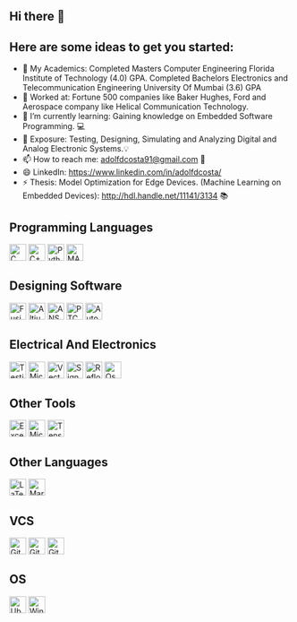 ## Hi there 👋

## Here are some ideas to get you started:

- 👦 My Academics: Completed Masters Computer Engineering Florida Institute of Technology (4.0) GPA. Completed Bachelors Electronics and Telecommunication Engineering University Of Mumbai (3.6) GPA 
- 🔭 Worked at: Fortune 500 companies like Baker Hughes, Ford and Aerospace company like Helical Communication Technology.
- 🌱 I’m currently learning: Gaining knowledge on Embedded Software Programming.  💻
- 💬 Exposure: Testing, Designing, Simulating and Analyzing Digital and Analog Electronic Systems.💡
- 📫 How to reach me: adolfdcosta91@gmail.com 📩
- 😄 LinkedIn: https://www.linkedin.com/in/adolfdcosta/
- ⚡ Thesis: Model Optimization for Edge Devices. (Machine Learning on Embedded Devices):  http://hdl.handle.net/11141/3134 📚

## Programming Languages

<img height="30" alt="C" src="https://img.shields.io/badge/C%20-%23A8B9CC.svg?&style=for-the-badge&logo=c&logoColor=white"/> <img height="30" alt="C++" src="https://img.shields.io/badge/C++%20-%2300599C.svg?&style=for-the-badge&logo=c%2B%2B&ogoColor=white"/> 
<img height="30" alt="Python" src="https://img.shields.io/badge/python%20-%4214354C.svg?&style=for-the-badge&logo=python&logoColor=white"/> <img height="30" alt="MATLAB" src="https://img.shields.io/badge/Mathwork%20MATLAB%20-%230076A8.svg?&style=for-the-badge&logo=Mathworks&logoColor=white"/>

## Designing Software

<img height="30" alt="Fusion 360" src="https://img.shields.io/badge/Autodesk%20Fusion360%20-%230696D7.svg?&style=for-the-badge&logo=Autodesk&logoColor=white"/> <img height="30" alt="Altium Designer" src="https://img.shields.io/badge/Altium%20Designer%20-%23A5915F.svg?&style=for-the-badge&logo=Altium%20Designer&logoColor=white"/> <img height="30" alt="ANSYS" src="https://img.shields.io/badge/ANSYS%20HFSS-FF9900?style=for-the-badge&Color=white"/> <img height="30" alt="PTC" src="https://img.shields.io/badge/PTC%20Creo-5FB709?style=for-the-badge&logoColor=white"/> <img height="30" alt="Autocad" src="https://img.shields.io/badge/AutoCAD-F63440?style=for-the-badge&logoColor=white"/>

## Electrical And Electronics
<img height="30" alt="Testing" src="https://img.shields.io/badge/Testing%20and%20Root%20Cause%20Analysis-0078D7?style=for-the-badge&logo=testing&logoColor=white"/> <img height="30" alt="Microcontroller" src="https://img.shields.io/badge/Microcontrollers%20and%20Microprocessors-3668FF?style=for-the-badge&logoColor=A15BB4"/> <img height="30" alt="VectorNetworkAnalyzers" src="https://img.shields.io/badge/Vector%20Network%20Analyzers-FFBE00?style=for-the-badge&logo=WeightsAndBiases&logoColor=white"/> <img height="30" alt="SignalGenerator" src="https://img.shields.io/badge/Signal%20Generator-2F3134?style=for-the-badge&logo=hyperledger&logoColor=white"/> <img height="30" alt="Reflow" src="https://img.shields.io/badge/PCB%20Reflow%20and%20Soldering-7A1FA2?style=for-the-badge&logoColor=white"/> <img height="30" alt="Oscilloscope" src="https://img.shields.io/badge/Oscilloscope-1ED760?&style=for-the-badge&logoColor=white"/>


## Other Tools
<img height="30" alt="Excel" src="https://img.shields.io/badge/Microsoft_Excel-217346?style=for-the-badge&logo=microsoft-excel&logoColor=white"/> <img height="30" alt="Microsoft_Office" src="https://img.shields.io/badge/Microsoft_Office-D83B01?style=for-the-badge&logo=microsoft-office&logoColor=white"/> <img height="30" alt="TensorFlow" src="https://img.shields.io/badge/TensorFlow-FF6F00?style=for-the-badge&logo=tensorflow&logoColor=white"/>

## Other Languages
<img height="30" alt="LaTeX" src="https://img.shields.io/badge/latex%20-%23008080.svg?&style=for-the-badge&logo=latex&logoColor=white"/> <img height="30" alt="Markdown" src="https://img.shields.io/badge/markdown-%23000000.svg?&style=for-the-badge&logo=markdown&logoColor=white"/>

## VCS
<img height="30" alt="Git" src="https://img.shields.io/badge/git%20-%23F05033.svg?&style=for-the-badge&logo=git&logoColor=white"/> <img height="30" alt="GitHub" src="https://img.shields.io/badge/github%20-%23121011.svg?&style=for-the-badge&logo=github&logoColor=white"/> 
<img height="30" alt="GitLab" src="https://img.shields.io/badge/gitlab%20-%23181717.svg?&style=for-the-badge&logo=gitlab&logoColor=white"/>

## OS
<img height="30" alt="Ubuntu" src="https://img.shields.io/badge/Ubuntu-E95420?style=for-the-badge&logo=ubuntu&logoColor=white" /> <img height="30" alt="Windows" src="https://img.shields.io/badge/Windows-%230078D6?style=for-the-badge&logo=windows&logoColor=white" />
